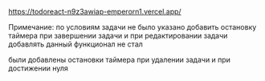 https://todoreact-n9z3awiap-emperorn1.vercel.app/

Примечание:
по условиям задачи не было указано добавить остановку таймера при завершении задачи и при редактировании задачи
добавлять данный функционал не стал



были добавлены остановки таймера при удалении задачи и при достижении нуля
